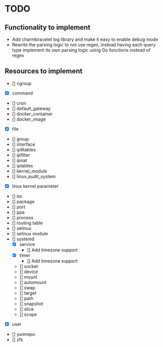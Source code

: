 # TODO
## Functionality to implement
- Add charmbracelet log library and make it easy to enable debug mode
- Rewrite the parsing logic to not use regex, instead having each query type
  implement its own parsing logic using Go functions instead of regex
## Resources to implement
- [] cgroup
- [x] command
- [] cron
- [] default_gateway
- [] docker_container
- [] docker_image
- [x] file
- [] group
- [] interface
- [] ip6tables
- [] ipfilter
- [] ipnat
- [] iptables
- [] kernel_module
- [] linux_audit_system
- [x] linux kernel parameter
- [] lxc
- [] package
- [] port
- [] ppa
- [] process
- [] routing table
- [] selinux
- [] selinux module
- [] systemd
    - [x] service
        - [] Add timezone support
    - [x] timer
        - [] Add timezone support
    - [] socket
    - [] device
    - [] mount
    - [] automount
    - [] swap
    - [] target
    - [] path
    - [] snapshot
    - [] slice
    - [] scope
- [x] user
- [] yumrepo
- [] zfs
